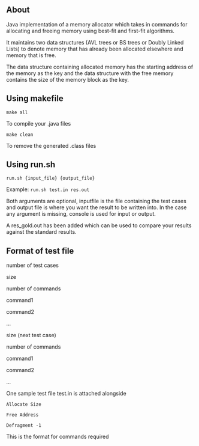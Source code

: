 ## About

Java implementation of a memory allocator which takes in commands for allocating and freeing memory using best-fit and first-fit algorithms.

It maintains two data structures (AVL trees or BS trees or Doubly Linked Lists) to denote memory that has already been allocated elsewhere and memory that is free.

The data structure containing allocated memory has the starting address of the memory as the key and the data structure with the free memory contains the size of the memory block as the key.

## Using makefile
```make all```

To compile your .java files

```make clean```

To remove the generated .class files

## Using run.sh
```run.sh {input_file} {output_file}```

Example:
```run.sh test.in res.out```

Both arguments are optional, inputfile is the file containing the test cases and output file is where you want the result to be written into.
In the case any argument is missing, console is used for input or output.

A res_gold.out has been added which can be used to compare your results against the standard results.

## Format of test file

number of test cases

size

number of commands

command1

command2

...

size (next test case)

number of commands

command1

command2

...


One sample test file test.in is attached alongside

```Allocate Size```

```Free Address```

```Defragment -1```

This is the format for commands required

